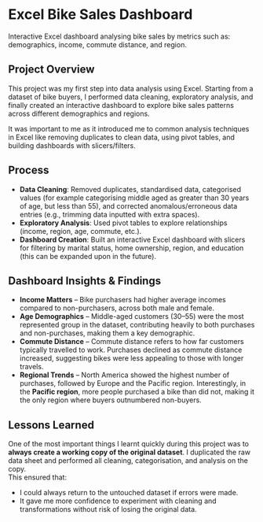 # Excel Bike Sales Dashboard

Interactive Excel dashboard analysing bike sales by metrics such as: demographics, income, commute distance, and region.

## Project Overview

This project was my first step into data analysis using Excel. Starting from a dataset of bike buyers, I performed data cleaning, exploratory analysis, and finally created an interactive dashboard to explore bike sales patterns across different demographics and regions.

It was important to me as it introduced me to common analysis techniques in Excel like removing duplicates to clean data, using pivot tables, and building dashboards with slicers/filters.

## Process

- **Data Cleaning**: Removed duplicates, standardised data, categorised values (for example categorising middle aged as greater than 30 years of age, but less than 55), and corrected anomalous/erroneous data entries (e.g., trimming data inputted with extra spaces).  
- **Exploratory Analysis**: Used pivot tables to explore relationships (income, region, age, commute, etc.).  
- **Dashboard Creation**: Built an interactive Excel dashboard with slicers for filtering by marital status, home ownership, region, and education (this can be expanded upon in the future).

## Dashboard Insights & Findings

- **Income Matters** – Bike purchasers had higher average incomes compared to non-purchasers, across both male and female.  
- **Age Demographics** – Middle-aged customers (30–55) were the most represented group in the dataset, contributing heavily to both purchases and non-purchases, making them a key demographic.  
- **Commute Distance** – Commute distance refers to how far customers typically travelled to work. Purchases declined as commute distance increased, suggesting bikes were less appealing to those with longer travels. 
- **Regional Trends** – North America showed the highest number of purchases, followed by Europe and the Pacific region. Interestingly, in the **Pacific region**, more people purchased a bike than did not, making it the only region where buyers outnumbered non-buyers.

## Lessons Learned

One of the most important things I learnt quickly during this project was to **always create a working copy of the original dataset**. I duplicated the raw data sheet and performed all cleaning, categorisation, and analysis on the copy.  
This ensured that:  
- I could always return to the untouched dataset if errors were made.  
- It gave me more confidence to experiment with cleaning and transformations without risk of losing the original data.  
